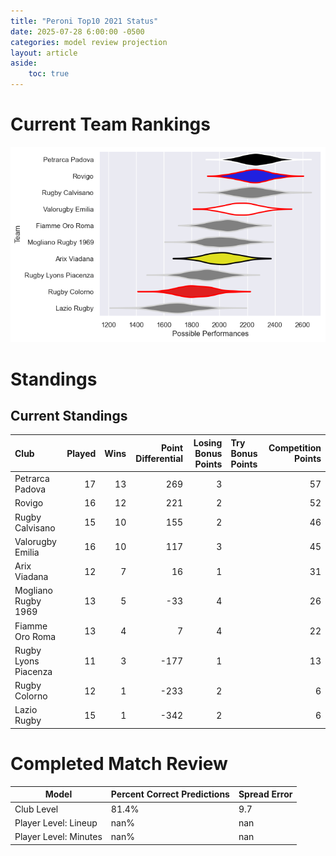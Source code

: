 ```yaml
---  
title: "Peroni Top10 2021 Status"  
date: 2025-07-28 6:00:00 -0500  
categories: model review projection  
layout: article  
aside:  
    toc: true  
---
```

# Current Team Rankings


![Club Rankings](plots/rankings_Peroni_Top10_2021.png)
# Standings

## Current Standings


| Club                 |   Played |   Wins |   Point Differential |   Losing Bonus Points | Try Bonus Points   |   Competition Points |
|:---------------------|---------:|-------:|---------------------:|----------------------:|:-------------------|---------------------:|
| Petrarca Padova      |       17 |     13 |                  269 |                     3 |                    |                   57 |
| Rovigo               |       16 |     12 |                  221 |                     2 |                    |                   52 |
| Rugby Calvisano      |       15 |     10 |                  155 |                     2 |                    |                   46 |
| Valorugby Emilia     |       16 |     10 |                  117 |                     3 |                    |                   45 |
| Arix Viadana         |       12 |      7 |                   16 |                     1 |                    |                   31 |
| Mogliano Rugby 1969  |       13 |      5 |                  -33 |                     4 |                    |                   26 |
| Fiamme Oro Roma      |       13 |      4 |                    7 |                     4 |                    |                   22 |
| Rugby Lyons Piacenza |       11 |      3 |                 -177 |                     1 |                    |                   13 |
| Rugby Colorno        |       12 |      1 |                 -233 |                     2 |                    |                    6 |
| Lazio Rugby          |       15 |      1 |                 -342 |                     2 |                    |                    6 |



# Completed Match Review


| Model | Percent Correct Predictions | Spread Error |
| ------ | ------ | ------ |
| Club Level | 81.4% | 9.7 |
| Player Level: Lineup | nan% | nan |
| Player Level: Minutes | nan% | nan |

